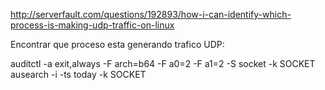 http://serverfault.com/questions/192893/how-i-can-identify-which-process-is-making-udp-traffic-on-linux


Encontrar que proceso esta generando trafico UDP:

auditctl -a exit,always -F arch=b64 -F a0=2 -F a1=2 -S socket -k SOCKET
ausearch -i -ts today -k SOCKET

